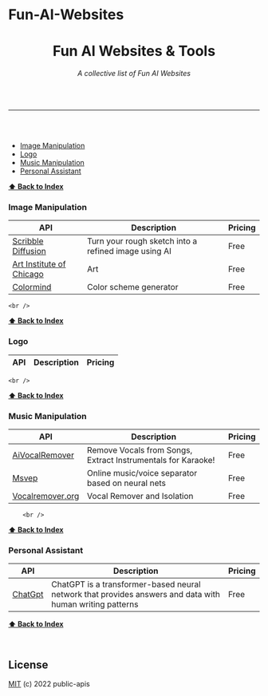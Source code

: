 # Fun-AI-Websites

<div align="center">
    <h1>Fun AI Websites & Tools</h1>
    <i>A collective list of Fun AI Websites</i>
</div>

<br />



<br />



<br />

---

<br />
    <br />
    <a href="https://github.com/oluwabajio/Fun-AI-Websites#index">
    
* [Image Manipulation](#image-manipuation)
* [Logo](#logo)
* [Music Manipulation](#music-manipuation)
* [Personal Assistant](#personal-assistant)
    <br />

**[⬆ Back to Index](#index)**
### Image Manipulation
API | Description | Pricing |
|---|---|---|
| [Scribble Diffusion](https://scribblediffusion.com/) | Turn your rough sketch into a refined image using AI | Free |
| [Art Institute of Chicago](https://api.artic.edu/docs/) | Art | Free |
| [Colormind](http://colormind.io/api-access/) | Color scheme generator | Free |

    <br />
    
**[⬆ Back to Index](#index)**
### Logo
API | Description | Pricing |
|---|---|---|

    <br />

**[⬆ Back to Index](#index)**
### Music Manipulation
API | Description | Pricing | 
|---|---|---|
| [AiVocalRemover](https://aivocalremover.com/) | Remove Vocals from Songs, Extract Instrumentals for Karaoke! | Free | 
| [Msvep](https://mvsep.com/) | Online music/voice separator based on neural nets | Free |
| [Vocalremover.org](https://vocalremover.org) | Vocal Remover and Isolation | Free |

        <br />

**[⬆ Back to Index](#index)**
### Personal Assistant
API | Description | Pricing | 
|---|---|---|
| [ChatGpt](https://chat.openai.com/chat) | ChatGPT is a transformer-based neural network that provides answers and data with human writing patterns | Free | 



**[⬆ Back to Index](#index)**

<br>

## License
[MIT](LICENSE) (c) 2022 public-apis
